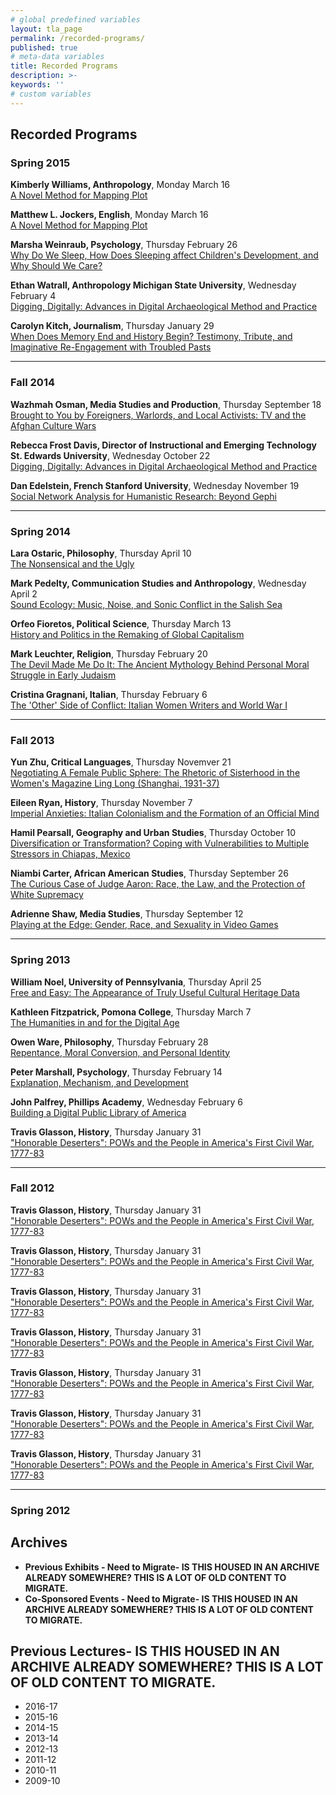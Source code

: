 ```yaml
---
# global predefined variables
layout: tla_page
permalink: /recorded-programs/
published: true
# meta-data variables
title: Recorded Programs
description: >-
keywords: ''
# custom variables
---
```

## Recorded Programs

### Spring 2015
**Kimberly Williams, Anthropology**, Monday March 16<br>
[A Novel Method for Mapping Plot](http://templetv.net/shows/university-lecture-series/humanities-lecture-kimberly-williams/)<br>


**Matthew L. Jockers, English**, Monday March 16<br>
[A Novel Method for Mapping Plot](http://templetv.net/shows/university-lecture-series/humanities-lecture-matthew-jockers/)<br>

**Marsha Weinraub, Psychology**, Thursday February 26<br>
[Why Do We Sleep, How Does Sleeping affect Children's Development, and Why Should We Care?](http://templetv.net/shows/university-lecture-series/humanities-lecture-marsha-weinraub/)<br>

**Ethan Watrall, Anthropology Michigan State University**, Wednesday February 4<br>
[Digging, Digitally: Advances in Digital Archaeological Method and Practice](http://templetv.net/shows/university-lecture-series/humanities-lecture-ethan-watrall/)<br>

**Carolyn Kitch, Journalism**, Thursday January 29<br>
[When Does Memory End and History Begin? Testimony, Tribute, and Imaginative Re-Engagement with Troubled Pasts](https://ensemble.temple.edu/Watch/Az79CoGs)<br>

___

### Fall 2014

**Wazhmah Osman, Media Studies and Production**, Thursday September 18<br>
[Brought to You by Foreigners, Warlords, and Local Activists: TV and the Afghan Culture Wars](http://templetv.net/shows/university-lecture-series/humanities-lecture-afghanistan-and-tv/)<br>

**Rebecca Frost Davis, Director of Instructional and Emerging Technology St. Edwards University**, Wednesday October 22<br>
[Digging, Digitally: Advances in Digital Archaeological Method and Practice](http://templetv.net/shows/university-lecture-series/humanities-lecture-digital-humanities-research-panel/)<br>

**Dan Edelstein, French Stanford University**, Wednesday November 19<br>
[Social Network Analysis for Humanistic Research: Beyond Gephi](http://templetv.net/shows/university-lecture-series/humanities-lecture-dan-edelstein/)<br>

___

### Spring 2014 

**Lara Ostaric, Philosophy**, Thursday April 10<br>
[The Nonsensical and the Ugly](https://ensemble.temple.edu/app/sites/index.aspx?destinationID=JJbfMFw8TUSFzpkSneCleQ&contentID=DoIjAPp02ECvSD6YGGkOOw&pageIndex=1&pageSize=10)<br>

**Mark Pedelty, Communication Studies and Anthropology**, Wednesday April 2<br>
[Sound Ecology: Music, Noise, and Sonic Conflict in the Salish Sea](https://ensemble.temple.edu/ensemble/app/sites/index.aspx?destinationID=JJbfMFw8TUSFzpkSneCleQ&contentID=Djz0EY11cE2pmjI7oNw-mA&pageIndex=1&pageSize=10)<br>

**Orfeo Fioretos, Political Science**, Thursday March 13<br>
[History and Politics in the Remaking of Global Capitalism](http://www.templetv.net/shows/university-lecture-series/humanities-lecture-orfeo-fioretos/)<br>

**Mark Leuchter, Religion**, Thursday February 20<br>
[The Devil Made Me Do It: The Ancient Mythology Behind Personal Moral Struggle in Early Judaism](https://ensemble.temple.edu/ensemble/app/sites/index.aspx?destinationID=JJbfMFw8TUSFzpkSneCleQ&contentID=-PZh6zzGE0asVsps_HLUgw&pageIndex=1&pageSize=10)<br>

**Cristina Gragnani, Italian**, Thursday February 6<br>
[The 'Other' Side of Conflict: Italian Women Writers and World War I](http://www.templetv.net/shows/university-lecture-series/humanities-lecture-cristina-gragnani/)<br>

___

### Fall 2013

**Yun Zhu, Critical Languages**, Thursday Novemver 21<br>
[Negotiating A Female Public Sphere: The Rhetoric of Sisterhood in the Women's Magazine Ling Long (Shanghai, 1931-37)](http://www.templetv.net/shows/university-lecture-series/yun-zhu/)<br>

**Eileen Ryan, History**, Thursday November 7<br>
[Imperial Anxieties: Italian Colonialism and the Formation of an Official Mind](http://www.templetv.net/shows/university-lecture-series/library-lecture-eileen-ryan/)<br>

**Hamil Pearsall, Geography and Urban Studies**, Thursday October 10<br>
[Diversification or Transformation? Coping with Vulnerabilities to Multiple Stressors in Chiapas, Mexico](http://www.templetv.net/shows/university-lecture-series/humanities-lecture-hamil-pearsall/)<br>

**Niambi Carter, African American Studies**, Thursday September 26<br>
[The Curious Case of Judge Aaron: Race, the Law, and the Protection of White Supremacy](http://www.templetv.net/shows/university-lecture-series/humanities-lecture-niambi-carter/)<br>

**Adrienne Shaw, Media Studies**, Thursday September 12<br>
[Playing at the Edge: Gender, Race, and Sexuality in Video Games](http://www.templetv.net/shows/university-lecture-series/humanities-lecture-adrienne-shaw/)<br>

___

### Spring 2013

**William Noel, University of Pennsylvania**, Thursday April 25<br>
[Free and Easy: The Appearance of Truly Useful Cultural Heritage Data](http://www.templetv.net/shows/university-lecture-series/humanities-lecture-william-noel/)<br>

**Kathleen Fitzpatrick, Pomona College**, Thursday March 7<br>
[The Humanities in and for the Digital Age](http://www.templetv.net/shows/university-lecture-series/humanities-lecture-kathleen-fitzpatrick/)<br>

**Owen Ware, Philosophy**, Thursday February 28<br>
[Repentance, Moral Conversion, and Personal Identity](http://www.templetv.net/shows/university-lecture-series/humanities-lecture-owen-ware/)<br>

**Peter Marshall, Psychology**, Thursday February 14<br>
[Explanation, Mechanism, and Development](http://www.templetv.net/shows/university-lecture-series/humanities-lecture-peter-marshall/)<br>

**John Palfrey, Phillips Academy**, Wednesday February 6<br>
[Building a Digital Public Library of America](http://www.templetv.net/shows/university-lecture-series/humanities-lecture-john-palfrey/)<br>

**Travis Glasson, History**, Thursday January 31<br>
["Honorable Deserters": POWs and the People in America's First Civil War, 1777-83](http://www.templetv.net/shows/university-lecture-series/humanities-lecture-travis-glasson/)<br>

___

### Fall 2012

**Travis Glasson, History**, Thursday January 31<br>
["Honorable Deserters": POWs and the People in America's First Civil War, 1777-83](http://www.templetv.net/shows/university-lecture-series/humanities-lecture-travis-glasson/)<br>

**Travis Glasson, History**, Thursday January 31<br>
["Honorable Deserters": POWs and the People in America's First Civil War, 1777-83](http://www.templetv.net/shows/university-lecture-series/humanities-lecture-travis-glasson/)<br>

**Travis Glasson, History**, Thursday January 31<br>
["Honorable Deserters": POWs and the People in America's First Civil War, 1777-83](http://www.templetv.net/shows/university-lecture-series/humanities-lecture-travis-glasson/)<br>

**Travis Glasson, History**, Thursday January 31<br>
["Honorable Deserters": POWs and the People in America's First Civil War, 1777-83](http://www.templetv.net/shows/university-lecture-series/humanities-lecture-travis-glasson/)<br>

**Travis Glasson, History**, Thursday January 31<br>
["Honorable Deserters": POWs and the People in America's First Civil War, 1777-83](http://www.templetv.net/shows/university-lecture-series/humanities-lecture-travis-glasson/)<br>

**Travis Glasson, History**, Thursday January 31<br>
["Honorable Deserters": POWs and the People in America's First Civil War, 1777-83](http://www.templetv.net/shows/university-lecture-series/humanities-lecture-travis-glasson/)<br>

**Travis Glasson, History**, Thursday January 31<br>
["Honorable Deserters": POWs and the People in America's First Civil War, 1777-83](http://www.templetv.net/shows/university-lecture-series/humanities-lecture-travis-glasson/)<br>

___

### Spring 2012
































## Archives

- **Previous Exhibits - Need to Migrate-  IS THIS HOUSED IN AN ARCHIVE ALREADY SOMEWHERE? THIS IS A LOT OF OLD CONTENT TO MIGRATE.**
- **Co-Sponsored Events - Need to Migrate- IS THIS HOUSED IN AN ARCHIVE ALREADY SOMEWHERE? THIS IS A LOT OF OLD CONTENT TO MIGRATE.**

## Previous Lectures- IS THIS HOUSED IN AN ARCHIVE ALREADY SOMEWHERE? THIS IS A LOT OF OLD CONTENT TO MIGRATE.
- 2016-17
- 2015-16
- 2014-15
- 2013-14
- 2012-13
- 2011-12
- 2010-11
- 2009-10
